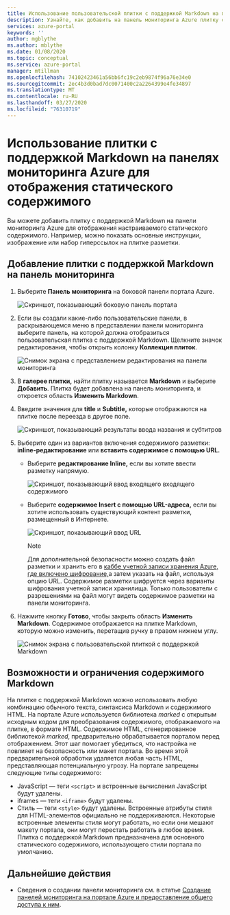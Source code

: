 ```yaml
---
title: Использование пользовательской плитки с поддержкой Markdown на панелях мониторинга Azure
description: Узнайте, как добавить на панель мониторинга Azure плитку с поддержкой Markdown для отображения статического содержимого
services: azure-portal
keywords: ''
author: mgblythe
ms.author: mblythe
ms.date: 01/08/2020
ms.topic: conceptual
ms.service: azure-portal
manager: mtillman
ms.openlocfilehash: 74102423461a56bb6fc19c2eb9874f96a76e34e0
ms.sourcegitcommit: 2ec4b3d0bad7dc0071400c2a2264399e4fe34897
ms.translationtype: MT
ms.contentlocale: ru-RU
ms.lasthandoff: 03/27/2020
ms.locfileid: "76310719"
---
```

# <a name="use-a-markdown-tile-on-azure-dashboards-to-show-custom-content"></a>Использование плитки с поддержкой Markdown на панелях мониторинга Azure для отображения статического содержимого

Вы можете добавить плитку с поддержкой Markdown на панели мониторинга Azure для отображения настраиваемого статического содержимого. Например, можно показать основные инструкции, изображение или набор гиперссылок на плитке разметки.

## <a name="add-a-markdown-tile-to-your-dashboard"></a>Добавление плитки с поддержкой Markdown на панель мониторинга

1. Выберите **Панель мониторинга** на боковой панели портала Azure.

   ![Скриншот, показывающий боковую панель портала](./media/azure-portal-markdown-tile/azure-portal-nav.png)

1. Если вы создали какие-либо пользовательские панели, в раскрывающемся меню в представлении панели мониторинга выберите панель, на которой должна отобразиться пользовательская плитка с поддержкой Markdown. Щелкните значок редактирования, чтобы открыть колонку **Коллекция плиток**.

   ![Снимок экрана с представлением редактирования на панели мониторинга](./media/azure-portal-markdown-tile/azure-portal-dashboard-edit.png)

1. В **галерее плитки,** найти плитку называется **Markdown** и выберите **Добавить**. Плитка будет добавлена на панель мониторинга, и откроется область **Изменить Markdown**.

1. Введите значения для **title** и **Subtitle,** которые отображаются на плитке после переезда в другое поле.

   ![Скриншот, показывающий результаты ввода названия и субтитров](./media/azure-portal-markdown-tile/azure-portal-dashboard-enter-title.png)

1. Выберите один из вариантов включения содержимого разметки: **inline-редактирование** или **вставить содержимое с помощью URL.**

   - Выберите **редактирование Inline,** если вы хотите ввести разметку напрямую.

      ![Скриншот, показывающий ввод входящего входящего содержимого](./media/azure-portal-markdown-tile/azure-portal-dashboard-markdown-inline-content.png)

   - Выберите **содержимое Insert с помощью URL-адреса,** если вы хотите использовать существующий контент разметки, размещенный в Интернете.

      ![Скриншот, показывающий ввод URL](./media/azure-portal-markdown-tile/azure-portal-dashboard-markdown-url.png)

      > [!NOTE]
      > Для дополнительной безопасности можно создать файл разметки и хранить его в [каббе учетной записи хранения Azure, где включено шифрование,](../storage/common/storage-service-encryption.md)а затем указать на файл, используя опцию URL. Содержимое разметки шифруется через варианты шифрования учетной записи хранилища. Только пользователи с разрешениями на файл могут видеть содержимое разметки на панели мониторинга.

1. Нажмите кнопку **Готово**, чтобы закрыть область **Изменить Markdown**. Содержимое отображается на плитке Markdown, которую можно изменить, перетащив ручку в правом нижнем углу.

   ![Снимок экрана с пользовательской плиткой с поддержкой Мarkdown](./media/azure-portal-markdown-tile/azure-portal-custom-markdown-tile.png)

## <a name="markdown-content-capabilities-and-limitations"></a>Возможности и ограничения содержимого Markdown

На плитке с поддержкой Markdown можно использовать любую комбинацию обычного текста, синтаксиса Markdown и содержимого HTML. На портале Azure используется библиотека _marked_ с открытым исходным кодом для преобразования содержимого, отображаемого на плитке, в формате HTML. Содержимое HTML, сгенерированное библиотекой _marked_, предварительно обрабатывается порталом перед отображением. Этот шаг помогает убедиться, что настройка не повлияет на безопасность или макет портала. Во время этой предварительной обработки удаляется любая часть HTML, представляющая потенциальную угрозу. На портале запрещены следующие типы содержимого:

* JavaScript — теги `<script>` и встроенные вычисления JavaScript будут удалены.
* iframes — теги `<iframe>` будут удалены.
* Стиль — теги `<style>` будут удалены. Встроенные атрибуты стиля для HTML-элементов официально не поддерживаются. Некоторые встроенные элементы стиля могут работать, но если они мешают макету портала, они могут перестать работать в любое время. Плитка с поддержкой Markdown предназначена для основного статического содержимого, использующего стили портала по умолчанию.

## <a name="next-steps"></a>Дальнейшие действия

* Сведения о создании панели мониторинга см. в статье [Создание панелей мониторинга на портале Azure и предоставление общего доступа к ним](../azure-portal/azure-portal-dashboards.md).
